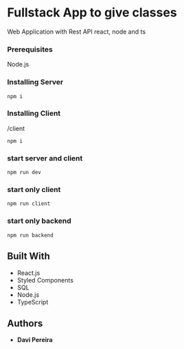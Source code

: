 # Fullstack App to give classes

Web Application with Rest API react, node and ts

### Prerequisites

Node.js

### Installing Server

```
npm i
```

### Installing Client
/client

```
npm i
```

### start server and client

```
npm run dev
```

### start only client

```
npm run client
```

### start only backend

```
npm run backend
```

## Built With

* React.js
* Styled Components
* SQL
* Node.js
* TypeScript

## Authors

* **Davi Pereira**
